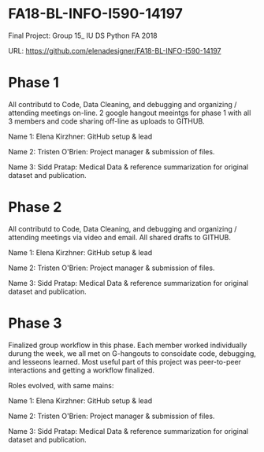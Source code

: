 # FA18-BL-INFO-I590-14197
Final Project: 
Group 15_ IU DS Python FA 2018

URL: https://github.com/elenadesigner/FA18-BL-INFO-I590-14197

# Phase 1

All contributd to Code, Data Cleaning, and debugging and organizing / attending meetings on-line. 
2 google hangout meeintgs for phase 1 with all 3 members and code sharing off-line as uploads to GITHUB.

Name 1: Elena Kirzhner: GitHub setup & lead

Name 2: Tristen O'Brien: Project manager & submission of files. 

Name 3: Sidd Pratap: Medical Data & reference summarization for original dataset and publication.

# Phase 2

All contributd to Code, Data Cleaning, and debugging and organizing / attending meetings via video and email. 
All shared drafts to GITHUB.

Name 1: Elena Kirzhner: GitHub setup & lead

Name 2: Tristen O'Brien: Project manager & submission of files. 

Name 3: Sidd Pratap: Medical Data & reference summarization for original dataset and publication.


# Phase 3
Finalized group workflow in this phase. 
Each member worked individually durung the week, we all met on G-hangouts to consoidate code, debugging, and lesseons learned. Most useful part of this project was peer-to-peer interactions and getting a workflow finalized. 

Roles evolved, with same mains:

Name 1: Elena Kirzhner: GitHub setup & lead

Name 2: Tristen O'Brien: Project manager & submission of files. 

Name 3: Sidd Pratap: Medical Data & reference summarization for original dataset and publication.
